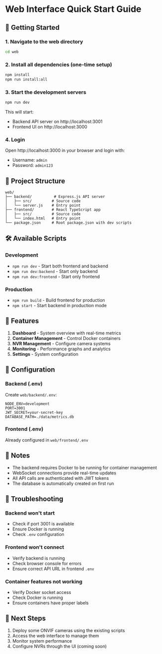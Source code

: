 # Web Interface Quick Start Guide

## 🚀 Getting Started

### 1. Navigate to the web directory
```bash
cd web
```

### 2. Install all dependencies (one-time setup)
```bash
npm install
npm run install:all
```

### 3. Start the development servers
```bash
npm run dev
```

This will start:
- Backend API server on http://localhost:3001
- Frontend UI on http://localhost:3000

### 4. Login
Open http://localhost:3000 in your browser and login with:
- Username: `admin`
- Password: `admin123`

## 📁 Project Structure

```
web/
├── backend/          # Express.js API server
│   ├── src/         # Source code
│   └── server.js    # Entry point
├── frontend/        # React TypeScript app
│   ├── src/         # Source code
│   └── index.html   # Entry point
└── package.json     # Root package.json with dev scripts
```

## 🛠️ Available Scripts

### Development
- `npm run dev` - Start both frontend and backend
- `npm run dev:backend` - Start only backend
- `npm run dev:frontend` - Start only frontend

### Production
- `npm run build` - Build frontend for production
- `npm start` - Start backend in production mode

## 🎯 Features

1. **Dashboard** - System overview with real-time metrics
2. **Container Management** - Control Docker containers
3. **NVR Management** - Configure camera systems
4. **Monitoring** - Performance graphs and analytics
5. **Settings** - System configuration

## 🔧 Configuration

### Backend (.env)
Create `web/backend/.env`:
```env
NODE_ENV=development
PORT=3001
JWT_SECRET=your-secret-key
DATABASE_PATH=./data/metrics.db
```

### Frontend (.env)
Already configured in `web/frontend/.env`

## 📝 Notes

- The backend requires Docker to be running for container management
- WebSocket connections provide real-time updates
- All API calls are authenticated with JWT tokens
- The database is automatically created on first run

## 🐛 Troubleshooting

### Backend won't start
- Check if port 3001 is available
- Ensure Docker is running
- Check `.env` configuration

### Frontend won't connect
- Verify backend is running
- Check browser console for errors
- Ensure correct API URL in frontend `.env`

### Container features not working
- Verify Docker socket access
- Check Docker is running
- Ensure containers have proper labels

## 🚢 Next Steps

1. Deploy some ONVIF cameras using the existing scripts
2. Access the web interface to manage them
3. Monitor system performance
4. Configure NVRs through the UI (coming soon)